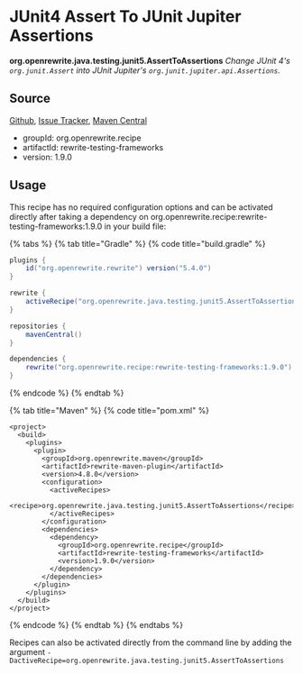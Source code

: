 # JUnit4 Assert To JUnit Jupiter Assertions

 **org.openrewrite.java.testing.junit5.AssertToAssertions** _Change JUnit 4's `org.junit.Assert` into JUnit Jupiter's `org.junit.jupiter.api.Assertions`._

## Source

[Github](https://github.com/openrewrite/rewrite-testing-frameworks), [Issue Tracker](https://github.com/openrewrite/rewrite-testing-frameworks/issues), [Maven Central](https://search.maven.org/artifact/org.openrewrite.recipe/rewrite-testing-frameworks/1.9.0/jar)

* groupId: org.openrewrite.recipe
* artifactId: rewrite-testing-frameworks
* version: 1.9.0

## Usage

This recipe has no required configuration options and can be activated directly after taking a dependency on org.openrewrite.recipe:rewrite-testing-frameworks:1.9.0 in your build file:

{% tabs %}
{% tab title="Gradle" %}
{% code title="build.gradle" %}
```groovy
plugins {
    id("org.openrewrite.rewrite") version("5.4.0")
}

rewrite {
    activeRecipe("org.openrewrite.java.testing.junit5.AssertToAssertions")
}

repositories {
    mavenCentral()
}

dependencies {
    rewrite("org.openrewrite.recipe:rewrite-testing-frameworks:1.9.0")
}
```
{% endcode %}
{% endtab %}

{% tab title="Maven" %}
{% code title="pom.xml" %}
```markup
<project>
  <build>
    <plugins>
      <plugin>
        <groupId>org.openrewrite.maven</groupId>
        <artifactId>rewrite-maven-plugin</artifactId>
        <version>4.8.0</version>
        <configuration>
          <activeRecipes>
            <recipe>org.openrewrite.java.testing.junit5.AssertToAssertions</recipe>
          </activeRecipes>
        </configuration>
        <dependencies>
          <dependency>
            <groupId>org.openrewrite.recipe</groupId>
            <artifactId>rewrite-testing-frameworks</artifactId>
            <version>1.9.0</version>
          </dependency>
        </dependencies>
      </plugin>
    </plugins>
  </build>
</project>
```
{% endcode %}
{% endtab %}
{% endtabs %}

Recipes can also be activated directly from the command line by adding the argument `-DactiveRecipe=org.openrewrite.java.testing.junit5.AssertToAssertions`

